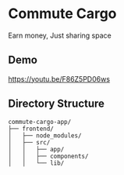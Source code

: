 # Commute Cargo
Earn money, Just sharing space

## Demo
https://youtu.be/F86Z5PD06ws

## Directory Structure
```
commute-cargo-app/
├── frontend/
│   ├── node_modules/
│   ├── src/
│   │   ├── app/
│   │   ├── components/
│   │   └── lib/
```